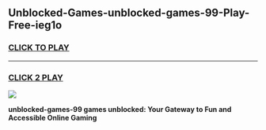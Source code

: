 
## Unblocked-Games-unblocked-games-99-Play-Free-ieg1o
<h3>
<a href="https://premium76.site?title=unblocked-games-99&ref=20M">CLICK TO PLAY</a></h3>
<hr>

<h3>
<a href="https://premium76.site?title=unblocked-games-99&ref=20M">CLICK 2 PLAY</a>
  
</h3>

<a href="https://premium76.site?title=unblocked-games-99&ref=19M"><img src="https://clearcache.store/games.png"></a>


**unblocked-games-99 games unblocked: Your Gateway to Fun and Accessible Online Gaming**
